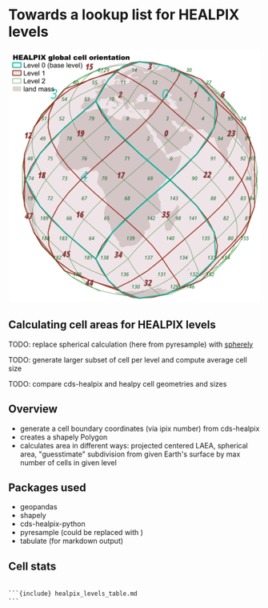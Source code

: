 # Towards a lookup list for HEALPIX levels

![](healpix_global_indexing.png)

## Calculating cell areas for HEALPIX levels

TODO: replace spherical calculation (here from pyresample) with [spherely](https://github.com/benbovy/spherely)

TODO: generate larger subset of cell per level and compute average cell size

TODO: compare cds-healpix and healpy cell geometries and sizes

## Overview

- generate a cell boundary coordinates (via ipix number) from cds-healpix
- creates a shapely Polygon
- calculates area in different ways: projected centered LAEA, spherical area, "guesstimate" subdivision from given Earth's surface by max number of cells in given level

## Packages used

- geopandas
- shapely
- cds-healpix-python
- pyresample (could be replaced with )
- tabulate (for markdown output)

## Cell stats

````{table} Healpix Level Overview ($R = 6371km$)

```{include} healpix_levels_table.md
```

````
